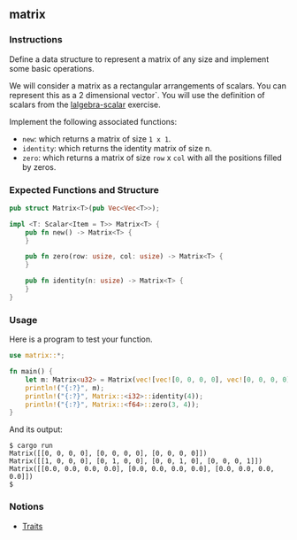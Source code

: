 ## matrix

### Instructions

Define a data structure to represent a matrix of any size and implement some basic operations.

We will consider a matrix as a rectangular arrangements of scalars. You can represent this as a 2 dimensional vector`. You will use the definition of scalars from the [lalgebra-scalar](../lalgebra-scalar/README.md) exercise.

Implement the following associated functions:

- `new`: which returns a matrix of size `1 x 1`.
- `identity`: which returns the identity matrix of size n.
- `zero`: which returns a matrix of size `row` x `col` with all the positions filled by zeros.

### Expected Functions and Structure

```rust
pub struct Matrix<T>(pub Vec<Vec<T>>);

impl <T: Scalar<Item = T>> Matrix<T> {
	pub fn new() -> Matrix<T> {
	}

	pub fn zero(row: usize, col: usize) -> Matrix<T> {
	}

	pub fn identity(n: usize) -> Matrix<T> {
	}
}
```

### Usage

Here is a program to test your function.

```rust
use matrix::*;

fn main() {
	let m: Matrix<u32> = Matrix(vec![vec![0, 0, 0, 0], vec![0, 0, 0, 0], vec![0, 0, 0, 0]]);
	println!("{:?}", m);
	println!("{:?}", Matrix::<i32>::identity(4));
	println!("{:?}", Matrix::<f64>::zero(3, 4));
}
```

And its output:

```console
$ cargo run
Matrix([[0, 0, 0, 0], [0, 0, 0, 0], [0, 0, 0, 0]])
Matrix([[1, 0, 0, 0], [0, 1, 0, 0], [0, 0, 1, 0], [0, 0, 0, 1]])
Matrix([[0.0, 0.0, 0.0, 0.0], [0.0, 0.0, 0.0, 0.0], [0.0, 0.0, 0.0, 0.0]])
$
```

### Notions

- [Traits](https://doc.rust-lang.org/book/ch19-03-advanced-traits.html)

